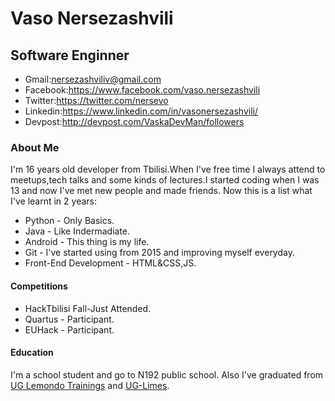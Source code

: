 # Vaso Nersezashvili 
## Software Enginner
* Gmail:nersezashviliv@gmail.com
* Facebook:https://www.facebook.com/vaso.nersezashvili
* Twitter:https://twitter.com/nersevo
* Linkedin:https://www.linkedin.com/in/vasonersezashvili/
* Devpost:http://devpost.com/VaskaDevMan/followers

### About Me
I'm 16 years old developer from Tbilisi.When I've free time I always attend to meetups,tech talks and some kinds of lectures.I started coding when I was 13 and now I've met new people and made friends.
Now this is a list what I've learnt in 2 years:
* Python - Only Basics.
* Java - Like Indermadiate.
* Android - This thing is my life.
* Git - I've started using from 2015 and improving myself everyday.
* Front-End Development - HTML&CSS,JS.

#### Competitions
 * HackTbilisi Fall-Just Attended.
 * Quartus - Participant.
 * EUHack - Participant.
 
#### Education
 I'm a school student and go to N192 public school.
 Also I've graduated from [UG Lemondo Trainings](http://trainings.edu.ge/) and [UG-Limes](uglimes.ge).
